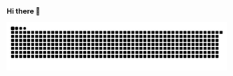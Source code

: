 ### Hi there 👋

![](https://raw.githubusercontent.com/L-LYR/L-LYR/main/assets/github-contribution-grid-snake.svg)

